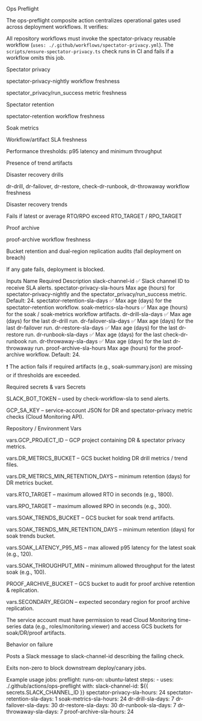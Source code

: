 Ops Preflight

The ops-preflight composite action centralizes operational gates used across deployment workflows. It verifies:

All repository workflows must invoke the spectator-privacy reusable workflow (`uses: ./.github/workflows/spectator-privacy.yml`). The `scripts/ensure-spectator-privacy.ts` check runs in CI and fails if a workflow omits this job.

Spectator privacy

spectator-privacy-nightly workflow freshness

spectator_privacy/run_success metric freshness

Spectator retention

spectator-retention workflow freshness

Soak metrics

Workflow/artifact SLA freshness

Performance thresholds: p95 latency and minimum throughput

Presence of trend artifacts

Disaster recovery drills

dr-drill, dr-failover, dr-restore, check-dr-runbook, dr-throwaway workflow freshness

Disaster recovery trends

Fails if latest or average RTO/RPO exceed RTO_TARGET / RPO_TARGET

Proof archive

proof-archive workflow freshness

Bucket retention and dual-region replication audits (fail deployment on breach)

If any gate fails, deployment is blocked.

Inputs
Name	Required	Description
slack-channel-id	✅	Slack channel ID to receive SLA alerts.
spectator-privacy-sla-hours		Max age (hours) for spectator-privacy-nightly and the spectator_privacy/run_success metric. Default: 24.
spectator-retention-sla-days	✅	Max age (days) for the spectator-retention workflow.
soak-metrics-sla-hours	✅	Max age (hours) for the soak / soak-metrics workflow artifacts.
dr-drill-sla-days	✅	Max age (days) for the last dr-drill run.
dr-failover-sla-days	✅	Max age (days) for the last dr-failover run.
dr-restore-sla-days	✅	Max age (days) for the last dr-restore run.
dr-runbook-sla-days       ✅      Max age (days) for the last check-dr-runbook run.
dr-throwaway-sla-days	✅	Max age (days) for the last dr-throwaway run.
proof-archive-sla-hours		Max age (hours) for the proof-archive workflow. Default: 24.

❗ The action fails if required artifacts (e.g., soak-summary.json) are missing or if thresholds are exceeded.

Required secrets & vars
Secrets

SLACK_BOT_TOKEN – used by check-workflow-sla
 to send alerts.

GCP_SA_KEY – service-account JSON for DR and spectator-privacy metric checks (Cloud Monitoring API).

Repository / Environment Vars

vars.GCP_PROJECT_ID – GCP project containing DR & spectator privacy metrics.

vars.DR_METRICS_BUCKET – GCS bucket holding DR drill metrics / trend files.

vars.DR_METRICS_MIN_RETENTION_DAYS – minimum retention (days) for DR metrics bucket.

vars.RTO_TARGET – maximum allowed RTO in seconds (e.g., 1800).

vars.RPO_TARGET – maximum allowed RPO in seconds (e.g., 300).

vars.SOAK_TRENDS_BUCKET – GCS bucket for soak trend artifacts.

vars.SOAK_TRENDS_MIN_RETENTION_DAYS – minimum retention (days) for soak trends bucket.

vars.SOAK_LATENCY_P95_MS – max allowed p95 latency for the latest soak (e.g., 120).

vars.SOAK_THROUGHPUT_MIN – minimum allowed throughput for the latest soak (e.g., 100).

PROOF_ARCHIVE_BUCKET – GCS bucket to audit for proof archive retention & replication.

vars.SECONDARY_REGION – expected secondary region for proof archive replication.

The service account must have permission to read Cloud Monitoring time-series data (e.g., roles/monitoring.viewer) and access GCS buckets for soak/DR/proof artifacts.

Behavior on failure

Posts a Slack message to slack-channel-id describing the failing check.

Exits non-zero to block downstream deploy/canary jobs.

Example usage
jobs:
  preflight:
    runs-on: ubuntu-latest
    steps:
      - uses: ./.github/actions/ops-preflight
        with:
          slack-channel-id: ${{ secrets.SLACK_CHANNEL_ID }}
          spectator-privacy-sla-hours: 24
          spectator-retention-sla-days: 1
          soak-metrics-sla-hours: 24
          dr-drill-sla-days: 7
          dr-failover-sla-days: 30
          dr-restore-sla-days: 30
          dr-runbook-sla-days: 7
          dr-throwaway-sla-days: 7
          proof-archive-sla-hours: 24